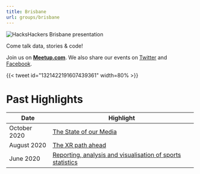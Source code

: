 ```yaml
---
title: Brisbane
url: groups/brisbane
---
```


![HacksHackers Brisbane presentation](https://pbs.twimg.com/profile_banners/883295768/1489629664/1500x500)

Come talk data, stories & code!

Join us on **[Meetup.com](https://www.meetup.com/Hacks-Hackers-Brisbane/)**. We also share our events on [Twitter](https://twitter.com/HacksHackersBNE) and [Facebook](https://www.facebook.com/HacksHackersBNE/).

{{< tweet id="1321422191607439361" width=80% >}}

# Past Highlights

| **Date**  | **Highlight** |  
|-----------|---------------|  
| October 2020 | [The State of our Media](https://www.meetup.com/Hacks-Hackers-Brisbane/events/274055239/) |
| August 2020 | [The XR path ahead](https://www.meetup.com/Hacks-Hackers-Brisbane/events/272650495/) |   
| June 2020 | [Reporting, analysis and visualisation of sports statistics](https://www.meetup.com/Hacks-Hackers-Brisbane/events/vzwlsrybcjbgc/) |
